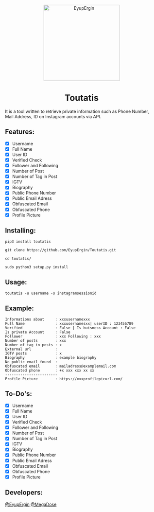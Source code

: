 <p align="center">
  <img src="https://raw.githubusercontent.com/EyupErgin/EyupErgin/main/img/EyupErgin.png" alt="EyupErgin" width="250" />
</p>

<h1 align="center">Toutatis</h1>

It is a tool written to retrieve private information such as Phone Number, Mail Address, ID on Instagram accounts via API.

<h2 align="left">Features:</h2>

- [x] Username
- [x] Full Name
- [x] User ID
- [x] Verified Check
- [x] Follower and Following
- [x] Number of Post
- [x] Number of Tag in Post
- [x] IGTV
- [x] Biography
- [x] Public Phone Number
- [x] Public Email Adress
- [x] Obfuscated Email
- [x] Obfuscated Phone 
- [x] Profile Picture

<h2 align="left">Installing:</h2>

```
pip3 install toutatis
 
git clone https://github.com/EyupErgin/Toutatis.git

cd toutatis/

sudo python3 setup.py install

```

<h2 align="left">Usage:</h2>

```
toutatis -u username -s instagramsessionid
```
<h2 align="left">Example:</h2>

```
Informations about     : xxxusernamexxx
Full Name              : xxxusernamesxx| userID : 123456789
Verified               : False | Is buisness Account : False
Is private Account     : False
Follower               : xxx Following : xxx
Number of posts        : xxx
Number of tag in posts : x
External url           : 
IGTV posts             : x
Biography              : example biography
No public email found  : 
Obfuscated email       : mailadress@examplemail.com
Obfuscated phone       : +x xxx xxx xx xx
------------------------
Profile Picture        : https://xxxprofilepicurl.com/

```

<h2 align="left">To-Do's:</h2>

- [x] Username
- [x] Full Name
- [x] User ID
- [x] Verified Check
- [x] Follower and Following
- [x] Number of Post
- [x] Number of Tag in Post
- [x] IGTV
- [x] Biography
- [x] Public Phone Number
- [x] Public Email Adress
- [x] Obfuscated Email
- [x] Obfuscated Phone 
- [x] Profile Picture

<h2 align="left">Developers:</h2>

[@EyupErgin](https://github.com/eyupergin)
[@MegaDose](https://github.com/megadose)
